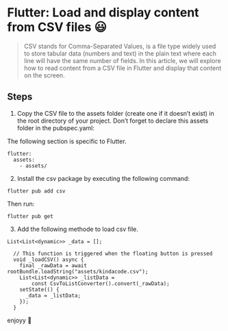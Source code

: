 # Flutter: Load and display content from CSV files :smiley:

> CSV stands for Comma-Separated Values, is a file type widely used to store tabular data (numbers and text) in the plain text where each line will have the same number of fields. In this article, we will explore how to read content from a CSV file in Flutter and display that content on the screen.

## Steps

1. Copy the CSV file to the assets folder (create one if it doesn’t exist) in the root directory of your project. Don’t forget to declare this assets folder in the pubspec.yaml:

The following section is specific to Flutter.
```
flutter:
  assets:
    - assets/
```
 
2. Install the csv package by executing the following command:
```
flutter pub add csv
```
Then run:
```
flutter pub get
```
3. Add the following methode to load csv file.
```
List<List<dynamic>> _data = [];

  // This function is triggered when the floating button is pressed
  void _loadCSV() async {
    final _rawData = await rootBundle.loadString("assets/kindacode.csv");
    List<List<dynamic>> _listData =
        const CsvToListConverter().convert(_rawData);
    setState(() {
      _data = _listData;
    });
  }
```

enjoyy :smiling_face_with_three_hearts:
